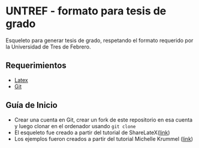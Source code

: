 # UNTREF - formato para tesis de grado
Esqueleto para generar tesis de grado, respetando el formato requerido por la Universidad de Tres de Febrero.
## Requerimientos
* [Latex](https://www.latex-project.org/get/)
* [Git](https://git-scm.com/book/es/v2/Inicio---Sobre-el-Control-de-Versiones-Instalaci%C3%B3n-de-Git)
## Guía de Inicio
* Crear una cuenta en Git, crear un fork de este repositorio en esa cuenta y luego clonar en el ordenador usando `git clone`
* El esqueleto fue creado a partir del tutorial de ShareLateX([link](https://www.youtube.com/playlist?list=PLCRFsOKSM7eNGNghvT6QdzsDYwSTZxqjC))
* Los ejemplos fueron creados a partir del tutorial Michelle Krummel ([link](https://www.youtube.com/playlist?list=PL1D4EAB31D3EBC449))
 
 
